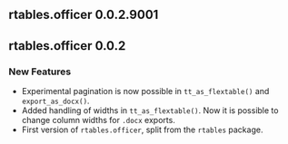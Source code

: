 ## rtables.officer 0.0.2.9001

## rtables.officer 0.0.2

### New Features
 * Experimental pagination is now possible in `tt_as_flextable()` and `export_as_docx()`.
 * Added handling of widths in `tt_as_flextable()`. Now it is possible to change column widths for `.docx` exports.
 * First version of `rtables.officer`, split from the `rtables` package.
